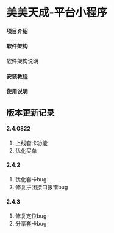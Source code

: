 # 美美天成-平台小程序

#### 项目介绍


#### 软件架构
软件架构说明

#### 安装教程

#### 使用说明

## 版本更新记录

#### 2.4.0822

 1. 上线套卡功能
 2. 优化买单
 
  #### 2.4.2
  1. 优化套卡bug
  2. 修复拼团接口报错bug
 
 #### 2.4.3
 1. 修复定位bug
 2. 分享套卡bug
